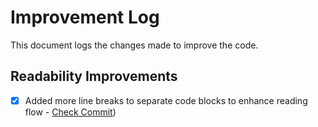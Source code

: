# Improvement Log

This document logs the changes made to improve the code.

## Readability Improvements
- [x] Added more line breaks to separate code blocks to enhance reading flow - [Check Commit](https://github.com/lmint3010/99tech-code-challenge/commit/3fd80c7b0a0512d2a1a5197d24300ce0da17ac9c))